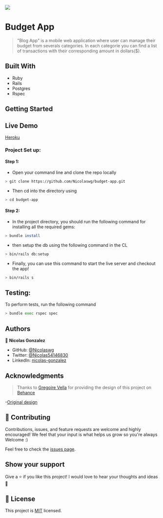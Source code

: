 <!-- @format -->

![](https://img.shields.io/badge/Microverse-blueviolet)

# Budget App

> "Blog App" is a mobile web application where user can manage their budget from severals categories. In each categorie you can find a list of transactions with their corresponding amount in dollars($).


## Built With

- Ruby
- Rails
- Postgres
- Rspec

## Getting Started

## Live Demo

[Heroku](https://budget-capstone-1.herokuapp.com/)

### Project Set up:

#### Step 1:

- Open your command line and clone the repo locally

```bash
> git clone https://github.com/Nicolaswg/budget-app.git
```

- Then cd into the directory using

```bash
> cd budget-app
```
#### Step 2:

- In the project directory, you should run the following command for installing all the required gems:

```bash
> bundle install
```

- then setup the db using the following command in the CL

```bash
> bin/rails db:setup
```

- Finally, you can use this command to start the live server and checkout the app!

```bash
> bin/rails s
```

## Testing:

To perform tests, run the following command

```bash
> bundle exec rspec spec
```

## Authors

👤 **Nicolas Gonzalez**

- GitHub: [@Nicolaswg](https://github.com/Nicolaswg)
- Twitter: [@Nicolas54146830](https://twitter.com/Nicolas54146830)
- LinkedIn: [nicolas-gonzalez](https://www.linkedin.com/in/nicolas-gonzalez-8623461a0/)

## Acknowledgments
> Thanks to [Gregoire Vella](https://www.behance.net/gregoirevella) for providing the design of this project on [Behance](https://www.behance.net/)

-[Original design](https://www.behance.net/gallery/19759151/Snapscan-iOs-design-and-branding?tracking_source=)

## 🤝 Contributing

Contributions, issues, and feature requests are welcome and highly encouraged!
We feel that your input is what helps us grow so you're always Welcome :)

Feel free to check the [issues page](../../issues/).

## Show your support

Give a ⭐️ if you like this project!
I would love to hear your thoughts and ideas 🖤

## 📝 License

This project is [MIT](./MIT.md) licensed.
